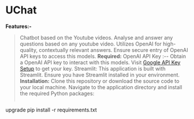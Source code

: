 # UChat
**Features:-**
>Chatbot based on the Youtube videos. Analyse and answer any questions based on any youtube video. Utilizes OpenAI for high-quality, contextually relevant answers. Ensure secure entry of OpenAI API keys to access this models.
**Required:**
> OpenAI API Key :-- Obtain a OpenAI API key to interact with this models. Visit [Google API Key Setup](https://platform.openai.com/api-keys) to get your key. Streamlit: This application is built with Streamlit. Ensure you have Streamlit installed in your environment.
**Installation:**
> Clone this repository or download the source code to your local machine. Navigate to the application directory and install the required Python packages:
>```bash
upgrade pip install -r requirements.txt
